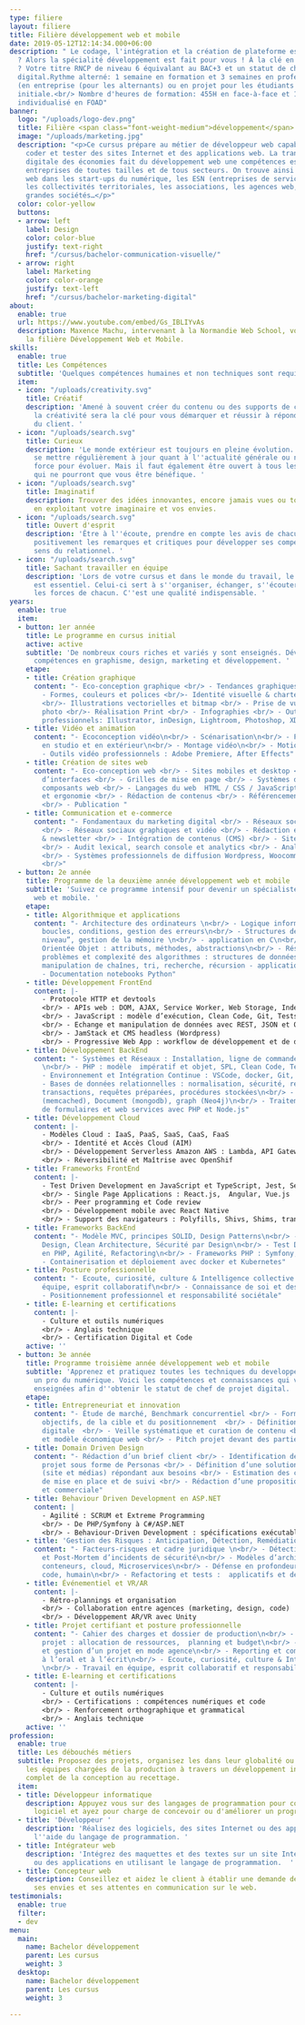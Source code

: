 ```yaml
---
type: filiere
layout: filiere
title: Filière développement web et mobile
date: 2019-05-12T12:14:34.000+06:00
description: " Le codage, l'intégration et la création de plateforme est votre passion
  ? Alors la spécialité développement est fait pour vous ! À la clé en fin d'année
  ? Votre titre RNCP de niveau 6 équivalant au BAC+3 et un statut de chef de projet
  digital.Rythme alterné: 1 semaine en formation et 3 semaines en professionnalisation
  (en entreprise (pour les alternants) ou en projet pour les étudiants en formation
  initiale.<br/> Nombre d'heures de formation: 455H en face-à-face et 180H d'apprentissage
  individualisé en FOAD"
banner:
  logo: "/uploads/logo-dev.png"
  title: Filière <span class="font-weight-medium">développement</span>
  image: "/uploads/marketing.jpg"
  description: "<p>Ce cursus prépare au métier de développeur web capable de créer,
    coder et tester des sites Internet et des applications web. La transformation
    digitale des économies fait du développement web une compétences essentielle des
    entreprises de toutes tailles et de tous secteurs. On trouve ainsi des développeurs
    web dans les start-ups du numérique, les ESN (entreprises de services numériques),
    les collectivités territoriales, les associations, les agences web, les PME, les
    grandes sociétés…</p>"
  color: color-yellow
  buttons:
  - arrow: left
    label: Design
    color: color-blue
    justify: text-right
    href: "/cursus/bachelor-communication-visuelle/"
  - arrow: right
    label: Marketing
    color: color-orange
    justify: text-left
    href: "/cursus/bachelor-marketing-digital"
about:
  enable: true
  url: https://www.youtube.com/embed/Gs_IBLIYvAs
  description: Maxence Machu, intervenant à la Normandie Web School, vous explique
    la filière Développement Web et Mobile.
skills:
  enable: true
  title: Les Compétences
  subtitle: 'Quelques compétences humaines et non techniques sont requises. '
  item:
  - icon: "/uploads/creativity.svg"
    title: Créatif
    description: 'Amené à souvent créer du contenu ou des supports de communication,
      la créativité sera la clé pour vous démarquer et réussir à répondre aux attentes
      du client. '
  - icon: "/uploads/search.svg"
    title: Curieux
    description: 'Le monde extérieur est toujours en pleine évolution. Il faut donc
      se mettre régulièrement à jour quant à l''actualité générale ou numérique. Une
      force pour évoluer. Mais il faut également être ouvert à tous les cours proposés
      qui ne pourront que vous être bénéfique. '
  - icon: "/uploads/search.svg"
    title: Imaginatif
    description: Trouver des idées innovantes, encore jamais vues ou toutes récentes
      en exploitant votre imaginaire et vos envies.
  - icon: "/uploads/search.svg"
    title: Ouvert d'esprit
    description: 'Être à l''écoute, prendre en compte les avis de chacun, accepter
      positivement les remarques et critiques pour développer ses compétences et son
      sens du relationnel. '
  - icon: "/uploads/search.svg"
    title: Sachant travailler en équipe
    description: 'Lors de votre cursus et dans le monde du travail, le travail d''équipe
      est essentiel. Celui-ci sert à s''organiser, échanger, s''écouter et exploiter
      les forces de chacun. C''est une qualité indispensable. '
years:
  enable: true
  item:
  - button: 1er année
    title: Le programme en cursus initial
    active: active
    subtitle: 'De nombreux cours riches et variés y sont enseignés. Développez vos
      compétences en graphisme, design, marketing et développement. '
    etape:
    - title: Création graphique
      content: "- Eco-conception graphique <br/> - Tendances graphiques & veille <br/>
        - Formes, couleurs et polices <br/>- Identité visuelle & charte graphique
        <br/>- Illustrations vectorielles et bitmap <br/> - Prise de vue et retouches
        photo <br/>- Réalisation Print <br/> - Infographies <br/> - Outils graphiques
        professionnels: Illustrator, inDesign, Lightroom, Photoshop, XD"
    - title: Vidéo et animation
      content: "- Ecoconception vidéo\n<br/> - Scénarisation\n<br/> - Prise de vue
        en studio et en extérieur\n<br/> - Montage vidéo\n<br/> - Motion Design \n<br/>
        - Outils vidéo professionnels : Adobe Premiere, After Effects"
    - title: Création de sites web
      content: "- Eco-conception web <br/> - Sites mobiles et desktop <br/> - Conception
        d’interfaces <br/> - Grilles de mise en page <br/> - Systèmes de design et
        composants web <br/> - Langages du web  HTML / CSS / JavaScript <br/> - Accessibilité
        et ergonomie <br/> - Rédaction de contenus <br/> - Référencement naturel (SEO)
        <br/> - Publication "
    - title: Communication et e-commerce
      content: "- Fondamentaux du marketing digital <br/> - Réseaux sociaux professionnels
        <br/> - Réseaux sociaux graphiques et vidéo <br/> - Rédaction et envoi e-mailing
        & newsletter <br/> - Intégration de contenus (CMS) <br/> - Sites e-commerce
        <br/> - Audit lexical, search console et analytics <br/> - Analyse d'éco performance
        <br/> - Systèmes professionnels de diffusion Wordpress, Woocommerce, Sendinblue
        <br/>"
  - button: 2e année
    title: Programme de la deuxième année développement web et mobile
    subtitle: 'Suivez ce programme intensif pour devenir un spécialiste du développement
      web et mobile. '
    etape:
    - title: Algorithmique et applications
      content: "- Architecture des ordinateurs \n<br/> - Logique informatique : variables,
        boucles, conditions, gestion des erreurs\n<br/> - Structures de données “bas
        niveau”, gestion de la mémoire \n<br/> - application en C\n<br/> - Programmation
        Orientée Objet : attributs, méthodes, abstractions\n<br/> - Résolution de
        problèmes et complexité des algorithmes : structures de données avancées,
        manipulation de chaînes, tri, recherche, récursion - application en Python\n<br/>
        - Documentation notebooks Python"
    - title: Développement FrontEnd
      content: |-
        - Protocole HTTP et devtools
        <br/> - APIs web : DOM, AJAX, Service Worker, Web Storage, IndexedDB
        <br/> - JavaScript : modèle d’exécution, Clean Code, Git, Tests Unitaires
        <br/> - Echange et manipulation de données avec REST, JSON et OpenId Connect
        <br/> - JamStack et CMS headless (Wordpress)
        <br/> - Progressive Web App : workflow de développement et de déploiement
    - title: Développement BackEnd
      content: "- Systèmes et Réseaux : Installation, ligne de commande, SSH, TCP/IP
        \n<br/> - PHP : modèle  impératif et objet, SPL, Clean Code, Tests Unitaires\n<br/>
        - Environnement et Intégration Continue : VSCode, docker, Git, Travis-CI  \n<br/>
        - Bases de données relationnelles : normalisation, sécurité, requêtes SQL,
        transactions, requêtes préparées, procédures stockées\n<br/> - NoSQL : Key-value
        (memcached), Document (mongodb), graph (Neo4j)\n<br/> - Traitement sécurisé
        de formulaires et web services avec PHP et Node.js"
    - title: Développement Cloud
      content: |-
        - Modèles Cloud : IaaS, PaaS, SaaS, CaaS, FaaS
        <br/> - Identité et Accès Cloud (AIM)
        <br/> - Développement Serverless Amazon AWS : Lambda, API Gateway, S3, DynamoDB, Serverless Application Model  (test, debugging, déploiement, monitoring)
        <br/> - Réversibilité et Maîtrise avec OpenShif
    - title: Frameworks FrontEnd
      content: |-
        - Test Driven Development en JavaScript et TypeScript, Jest, Selenium
        <br/> - Single Page Applications : React.js,  Angular, Vue.js
        <br/> - Peer programming et Code review
        <br/> - Développement mobile avec React Native
        <br/> - Support des navigateurs : Polyfills, Shivs, Shims, transpilation
    - title: Frameworks BackEnd
      content: "- Modèle MVC, principes SOLID, Design Patterns\n<br/> - Domain Driven
        Design, Clean Architecture, Sécurité par Design\n<br/> - Test Driven Development
        en PHP, Agilité, Refactoring\n<br/> - Frameworks PHP : Symfony, Laravel \n<br/>
        - Containerisation et déploiement avec docker et Kubernetes"
    - title: Posture professionnelle
      content: "- Ecoute, curiosité, culture & Intelligence collective. Travail en
        équipe, esprit collaboratif\n<br/> - Connaissance de soi et des autres \n<br/>
        - Positionnement professionnel et responsabilité sociétale"
    - title: E-learning et certifications
      content: |-
        - Culture et outils numériques
        <br/> - Anglais technique
        <br/> - Certification Digital et Code
    active: ''
  - button: 3e année
    title: Programme troisième année développement web et mobile
    subtitle: 'Apprenez et pratiquez toutes les techniques du developpement pour devenir
      un pro du numérique. Voici les compétences et connaissances qui vous seront
      enseignées afin d''obtenir le statut de chef de projet digital. '
    etape:
    - title: Entrepreneuriat et innovation
      content: "- Étude de marché, Benchmark concurrentiel <br/> - Formalisation des
        objectifs, de la cible et du positionnement  <br/> - Définition d’une stratégie
        digitale  <br/> - Veille systématique et curation de contenu <br/> - Écoresponsabilité
        et modèle économique web <br/> - Pitch projet devant des parties prenantes"
    - title: Domain Driven Design
      content: "- Rédaction d’un brief client <br/> - Identification des acteurs du
        projet sous forme de Personas <br/> - Définition d’une solution technique
        (site et médias) répondant aux besoins <br/> - Estimation des coûts de conception,
        de mise en place et de suivi <br/> - Rédaction d’une proposition technique
        et commerciale"
    - title: Behaviour Driven Development en ASP.NET
      content: |
        - Agilité : SCRUM et Extreme Programming
        <br/> - De PHP/Symfony à C#/ASP.NET
        <br/> - Behaviour-Driven Development : spécifications exécutables, tests unitaires et d'acceptation, recettage et validation client
    - title: 'Gestion des Risques : Anticipation, Détection, Remédiation '
      content: "- Facteurs-risques et cadre juridique \n<br/> - Détection, correction
        et Post-Mortem d’incidents de sécurité\n<br/> - Modèles d’architecture : VM,
        conteneurs, cloud, Microservices\n<br/> - Défense en profondeur : infrastructure,
        code, humain\n<br/> - Refactoring et tests :  applicatifs et de l'infrastructure"
    - title: Événementiel et VR/AR
      content: |-
        - Rétro-plannings et organisation
        <br/> - Collaboration entre agences (marketing, design, code)
        <br/> - Développement AR/VR avec Unity
    - title: Projet certifiant et posture professionnelle
      content: "- Cahier des charges et dossier de production\n<br/> - Gestion de
        projet : allocation de ressources,  planning et budget\n<br/> - Réalisation
        et gestion d’un projet en mode agence\n<br/> - Reporting et communication
        à l’oral et à l’écrit\n<br/> - Ecoute, curiosité, culture & Intelligence collective
        \n<br/> - Travail en équipe, esprit collaboratif et responsabilité sociétale"
    - title: E-learning et certifications
      content: |-
        - Culture et outils numériques
        <br/> - Certifications : compétences numériques et code
        <br/> - Renforcement orthographique et grammatical
        <br/> - Anglais technique
    active: ''
profession:
  enable: true
  title: Les débouchés métiers
  subtitle: Proposez des projets, organisez les dans leur globalité ou accompagnez
    les équipes chargées de la production à travers un développement informatique
    complet de la conception au recettage.
  item:
  - title: Développeur informatique
    description: Appuyez vous sur des langages de programmation pour concevoir un
      logiciel et ayez pour charge de concevoir ou d'améliorer un programme informatique.
  - title: 'Développeur '
    description: 'Réalisez des logiciels, des sites Internet ou des applications à
      l''aide du langage de programmation. '
  - title: Intégrateur web
    description: 'Intégrez des maquettes et des textes sur un site Internet, des logiciels
      ou des applications en utilisant le langage de programmation.  '
  - title: Concepteur web
    description: Conseillez et aidez le client à établir une demande détaillée selon
      ses envies et ses attentes en communication sur le web.
testimonials:
  enable: true
  filter:
  - dev
menu:
  main:
    name: Bachelor développement
    parent: Les cursus
    weight: 3
  desktop:
    name: Bachelor développement
    parent: Les cursus
    weight: 3

---
```

